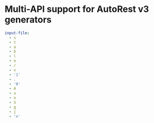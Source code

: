# Multi-API support for AutoRest v3 generators

``` yaml $(enable-multi-api)
input-file:
  - s
  - t
  - a
  - b
  - l
  - e
  - /
  - v
  - '1'
  - .
  - '0'
  - A
  - u
  - o
  - S
  - g
  - j
  - 'n'
```
